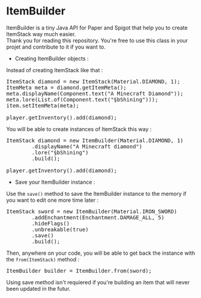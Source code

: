 # ItemBuilder

ItemBuilder is a tiny Java API for Paper and Spigot that help you to create ItemStack way much easier.  
Thank you for reading this repository. You're free to use this class in your projet and contribute to it if you want to.
  
- Creating ItemBuilder objects :  
  
Instead of creating ItemStack like that :  
  
<pre>
ItemStack diamond = new ItemStack(Material.DIAMOND, 1);
ItemMeta meta = diamond.getItemMeta();
meta.displayName(Component.text("A Minecraft Diamond"));
meta.lore(List.of(Component.text("§bShining")));
item.setItemMeta(meta);

player.getInventory().add(diamond);
</pre>
  
You will be able to create instances of ItemStack this way :  
  
<pre>
ItemStack diamond = new ItemBuilder(Material.DIAMOND, 1)
        .displayName("A Minecraft diamond")
        .lore("§bShining")
        .build();
        
player.getInventory().add(diamond);
</pre>
    
- Save your ItemBuilder instance :  
  
Use the `save()` method to save the ItemBuilder instance to the memory if you want to edit one more time later :
<pre>
ItemStack sword = new ItemBuilder(Material.IRON_SWORD)
        .addEnchantment(Enchantment.DAMAGE_ALL, 5)
        .hideFlags()
        .unbreakable(true)
        .save()
        .build();
</pre>
  
Then, anywhere on your code, you will be able to get back the instance with the `from(ItemStack)` method :  
  
<pre>
ItemBuilder builder = ItemBuilder.from(sword);
</pre>

Using save method isn't requiered if you're building an item that will never been updated in the futur.
